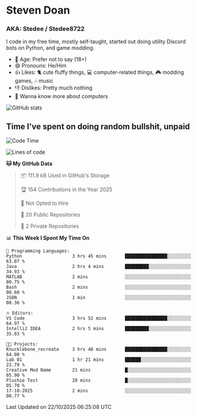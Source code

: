 # Steven Doan
### AKA: Stedee / Stedee8722
I code in my free time, mostly self-taught, started out doing utility Discord bots on Python, and game modding.

- 🤔 Age: Prefer not to say (18+)
- 😄 Pronouns: He/Him
- 👍 Likes: 🐈 cute fluffy things, 💻 computer-related things, 🎮 modding games, 🎶 music
- 👎 Dislikes: Pretty much nothing
- 🥹 Wanna know more about computers

![GitHub stats](https://github-readme-stats-iota-mocha-40.vercel.app/api?username=Stedee8722&show=prs_merged,prs_merged_percentage&show_icons=true&theme=transparent)

## Time I've spent on doing random bullshit, unpaid
<!--START_SECTION:Time I've spent on doing random bullshit, unpaid-->
![Code Time](http://img.shields.io/badge/Code%20Time-362%20hrs%2010%20mins-blue)

![Lines of code](https://img.shields.io/badge/From%20Hello%20World%20I%27ve%20Written-91.7%20thousand%20lines%20of%20code-blue)

**🐱 My GitHub Data** 

> 📦 111.8 kB Used in GitHub's Storage 
 > 
> 🏆 154 Contributions in the Year 2025
 > 
> 🚫 Not Opted to Hire
 > 
> 📜 20 Public Repositories 
 > 
> 🔑 2 Private Repositories 
 > 
📊 **This Week I Spent My Time On** 

```text
💬 Programming Languages: 
Python                   3 hrs 45 mins       ████████████████░░░░░░░░░   63.07 % 
Java                     2 hrs 4 mins        █████████░░░░░░░░░░░░░░░░   34.93 % 
MATLAB                   2 mins              ░░░░░░░░░░░░░░░░░░░░░░░░░   00.75 % 
Bash                     2 mins              ░░░░░░░░░░░░░░░░░░░░░░░░░   00.60 % 
JSON                     1 min               ░░░░░░░░░░░░░░░░░░░░░░░░░   00.36 % 

🔥 Editors: 
VS Code                  3 hrs 52 mins       ████████████████░░░░░░░░░   64.97 % 
IntelliJ IDEA            2 hrs 5 mins        █████████░░░░░░░░░░░░░░░░   35.03 % 

🐱‍💻 Projects: 
Knucklebone_recreate     3 hrs 48 mins       ████████████████░░░░░░░░░   64.00 % 
Lab 01                   1 hr 21 mins        ██████░░░░░░░░░░░░░░░░░░░   22.79 % 
Creative Mod Name        21 mins             █░░░░░░░░░░░░░░░░░░░░░░░░   05.90 % 
Plushie Test             20 mins             █░░░░░░░░░░░░░░░░░░░░░░░░   05.70 % 
17-10-2025               2 mins              ░░░░░░░░░░░░░░░░░░░░░░░░░   00.77 % 
```


 Last Updated on 22/10/2025 06:25:08 UTC
<!--END_SECTION:Time I've spent on doing random bullshit, unpaid-->
